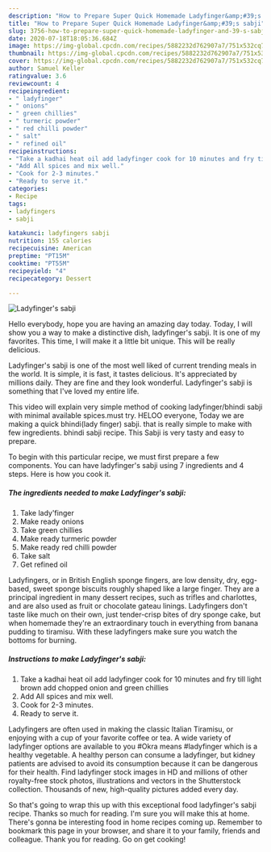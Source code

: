 ```yaml
---
description: "How to Prepare Super Quick Homemade Ladyfinger&amp;#39;s sabji"
title: "How to Prepare Super Quick Homemade Ladyfinger&amp;#39;s sabji"
slug: 3756-how-to-prepare-super-quick-homemade-ladyfinger-and-39-s-sabji
date: 2020-07-18T18:05:36.684Z
image: https://img-global.cpcdn.com/recipes/5882232d762907a7/751x532cq70/ladyfingers-sabji-recipe-main-photo.jpg
thumbnail: https://img-global.cpcdn.com/recipes/5882232d762907a7/751x532cq70/ladyfingers-sabji-recipe-main-photo.jpg
cover: https://img-global.cpcdn.com/recipes/5882232d762907a7/751x532cq70/ladyfingers-sabji-recipe-main-photo.jpg
author: Samuel Keller
ratingvalue: 3.6
reviewcount: 4
recipeingredient:
- " ladyfinger"
- " onions"
- " green chillies"
- " turmeric powder"
- " red chilli powder"
- " salt"
- " refined oil"
recipeinstructions:
- "Take a kadhai heat oil add ladyfinger cook for 10 minutes and fry till light brown add chopped onion and green chillies"
- "Add All spices and mix well."
- "Cook for 2-3 minutes."
- "Ready to serve it."
categories:
- Recipe
tags:
- ladyfingers
- sabji

katakunci: ladyfingers sabji 
nutrition: 155 calories
recipecuisine: American
preptime: "PT15M"
cooktime: "PT55M"
recipeyield: "4"
recipecategory: Dessert

---
```



![Ladyfinger&#39;s sabji](https://img-global.cpcdn.com/recipes/5882232d762907a7/751x532cq70/ladyfingers-sabji-recipe-main-photo.jpg)

Hello everybody, hope you are having an amazing day today. Today, I will show you a way to make a distinctive dish, ladyfinger&#39;s sabji. It is one of my favorites. This time, I will make it a little bit unique. This will be really delicious.

Ladyfinger&#39;s sabji is one of the most well liked of current trending meals in the world. It is simple, it is fast, it tastes delicious. It's appreciated by millions daily. They are fine and they look wonderful. Ladyfinger&#39;s sabji is something that I've loved my entire life.

This video will explain very simple method of cooking ladyfinger/bhindi sabji with minimal available spices.must try. HELOO everyone, Today we are making a quick bhindi(lady finger) sabji. that is really simple to make with few ingredients. bhindi sabji recipe. This Sabji is very tasty and easy to prepare.


To begin with this particular recipe, we must first prepare a few components. You can have ladyfinger&#39;s sabji using 7 ingredients and 4 steps. Here is how you cook it.

<!--inarticleads1-->

##### The ingredients needed to make Ladyfinger&#39;s sabji:

1. Take  lady&#39;finger
1. Make ready  onions
1. Take  green chillies
1. Make ready  turmeric powder
1. Make ready  red chilli powder
1. Take  salt
1. Get  refined oil


Ladyfingers, or in British English sponge fingers, are low density, dry, egg-based, sweet sponge biscuits roughly shaped like a large finger. They are a principal ingredient in many dessert recipes, such as trifles and charlottes, and are also used as fruit or chocolate gateau linings. Ladyfingers don&#39;t taste like much on their own, just tender-crisp bites of dry sponge cake, but when homemade they&#39;re an extraordinary touch in everything from banana pudding to tiramisu. With these ladyfingers make sure you watch the bottoms for burning. 

<!--inarticleads2-->

##### Instructions to make Ladyfinger&#39;s sabji:

1. Take a kadhai heat oil add ladyfinger cook for 10 minutes and fry till light brown add chopped onion and green chillies
1. Add All spices and mix well.
1. Cook for 2-3 minutes.
1. Ready to serve it.


Ladyfingers are often used in making the classic Italian Tiramisu, or enjoying with a cup of your favorite coffee or tea. A wide variety of ladyfinger options are available to you #Okra means #ladyfinger which is a healthy vegetable. A healthy person can consume a ladyfinger, but kidney patients are advised to avoid its consumption because it can be dangerous for their health. Find ladyfinger stock images in HD and millions of other royalty-free stock photos, illustrations and vectors in the Shutterstock collection. Thousands of new, high-quality pictures added every day. 

So that's going to wrap this up with this exceptional food ladyfinger&#39;s sabji recipe. Thanks so much for reading. I'm sure you will make this at home. There's gonna be interesting food in home recipes coming up. Remember to bookmark this page in your browser, and share it to your family, friends and colleague. Thank you for reading. Go on get cooking!
